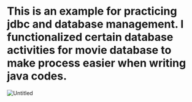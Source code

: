 # This is an example for practicing jdbc and database management. I functionalized certain database activities for movie database to make process easier when writing java codes.



![Untitled](https://user-images.githubusercontent.com/73660116/115437783-47599c00-a215-11eb-85eb-59ce6ff879ec.png)

